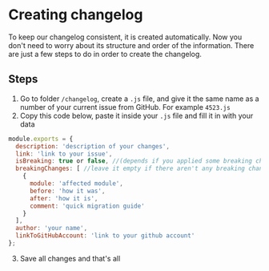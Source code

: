 # Creating changelog

To keep our changelog consistent, it is created automatically. 
Now you don't need to worry about its structure and order of the information. 
There are just a few steps to do in order to create the changelog. 

## Steps

1. Go to folder `/changelog`, create a `.js` file, and give it the same name as a number of your current issue from GitHub. For example `4523.js`
2. Copy this code below, paste it inside your `.js` file and fill it in with your data

```js
module.exports = {
  description: 'description of your changes',
  link: 'link to your issue',
  isBreaking: true or false, //(depends if you applied some breaking changes),
  breakingChanges: [ //leave it empty if there aren't any breaking changes
    {
      module: 'affected module',
      before: 'how it was',
      after: 'how it is',
      comment: 'quick migration guide'
    }
  ],
  author: 'your name',
  linkToGitHubAccount: 'link to your github account'
};
```
3. Save all changes and that's all

<!-- For releases:
1. Check a release version in which your changes should appear. Let's assume it's `2.0.14`
2. In your console run `yarn core:changelog --v 0.14.3` 
3. And it's done! Your changes should appear in `changelog.md` and the `/changelog` folder is empty now

## Changing default `in` and `out` paths

The `in` and `out` paths are set by default: 
- `../changelog` - the `in` path should always lead to a folder with `.js` files
- `../contributing/changelog.md` - the `out` path should always lead to `.md` file


If you need to change one of them or even both then you need to add a particular path to your command.

:::warning
If you want to change any of the default paths, you have to ensure that the new paths lead to already existing folders or files in the project.
:::

Let's assume you want to change `in` and `out` default paths. Your new `in` path is `../new-changelog` and the `out` path is `../new-changelog.md`. 
In this case you need to run in your console 
`yarn changelog --in ../changelog --out ../contributing/changelog.md --v 0.14.3` -->
